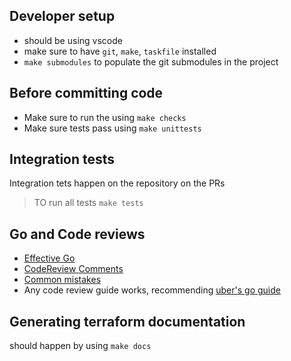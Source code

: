 ## Developer setup

- should be using vscode
- make sure to have `git`, `make`, `taskfile` installed
- `make submodules` to populate the git submodules in the project


## Before committing code
- Make sure to run the using `make checks`
- Make sure tests pass using `make unittests`

## Integration tests
Integration tets happen on the repository on the PRs

> TO run all tests `make tests`

## Go and Code reviews
- [Effective Go](https://go.dev/doc/effective_go)
- [CodeReview Comments](https://github.com/golang/go/wiki/CodeReviewComments)
- [Common mistakes](https://github.com/golang/go/wiki/CommonMistakes)
- Any code review guide works, recommending [uber's go guide](https://github.com/uber-go/guide)


## Generating terraform documentation
should happen by using `make docs`
